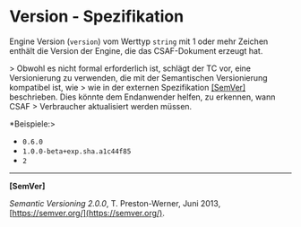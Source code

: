# Version - Spezifikation

Engine Version (`version`) vom Werttyp `string` mit 1 oder mehr Zeichen enthält die Version der Engine, die das CSAF-Dokument erzeugt hat.

&gt; Obwohl es nicht formal erforderlich ist, schlägt der TC vor, eine Versionierung zu verwenden, die mit der Semantischen Versionierung kompatibel ist, wie
&gt; wie in der externen Spezifikation [[SemVer]](#semver) beschrieben. Dies könnte dem Endanwender helfen, zu erkennen, wann CSAF
&gt; Verbraucher aktualisiert werden müssen.

*Beispiele:&gt;

* `0.6.0`
* `1.0.0-beta+exp.sha.a1c44f85`
* `2`

___

<a name="semver"/>**[SemVer]**

*Semantic Versioning 2.0.0*, T. Preston-Werner, Juni 2013, [https://semver.org/](https://semver.org/).
